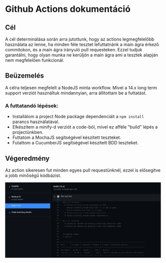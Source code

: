 # Github Actions dokumentáció

## Cél
A cél determinálása során arra jutottunk, hogy az actions legmegfelelőbb használata az lenne, ha minden féle tesztet lefuttatnánk a main ágra érkező commitokon, és a main ágra irányuló pull requesteken. Ezzel tudjuk garantálni, hogy olyan munka ne kerüljön a main ágra ami a tesztek alapján nem megfelelően funkcionál.

## Beüzemelés
A célra teljesen megfelelt a NodeJS minta workflow. Mivel a 14.x long term support verziót használtuk mindannyian, arra állítottam be a futtatást.

### A futtatandó lépések:

- Installálom a project Node package dependenciáit a `npm install` parancs használatával.
- Elkészítem a minify-d verziót a code-ból, mivel ez afféle "build" lépés a projectünkben.
- Futtatom a MochaJS segítségével készített teszteket.
- Futattom a CucumberJS segítségével készített BDD teszteket.

## Végeredmény
Az action sikeresen fut minden egyes pull requestünknél, ezzel is elősegítve a jobb minőségű kódbázist.

![](images/actions.png)